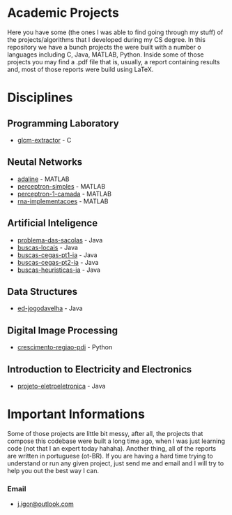 # Academic Projects
Here you have some (the ones I was able to find going through my stuff) of the projects/algorithms that I developed during my CS degree. In this repository we have a bunch projects the were built with a number o languages including
C, Java, MATLAB, Python. Inside some of those projects you may find a .pdf file that is, usually, a report containing results and, most of those reports were build using LaTeX.

# Disciplines

## Programming Laboratory
* [glcm-extractor](https://github.com/Igor03/academic-projects/tree/main/glcm-extractor) - C

## Neutal Networks
* [adaline](https://github.com/Igor03/academic-projects/tree/main/adaline) - MATLAB
* [perceptron-simples]() - MATLAB
* [perceptron-1-camada]() - MATLAB
* [rna-implementacoes]() - MATLAB

## Artificial Inteligence
* [problema-das-sacolas]() - Java
* [buscas-locais]() - Java
* [buscas-cegas-pt1-ia]() - Java
* [buscas-cegas-pt2-ia]() - Java
* [buscas-heuristicas-ia]() - Java

## Data Structures
* [ed-jogodavelha]() - Java

## Digital Image Processing
* [crescimento-regiao-pdi]() - Python

## Introduction to Electricity and Electronics
* [projeto-eletroeletronica]() - Java

# Important Informations

Some of those projects are little bit messy, after all, the projects that compose this codebase were built a long time ago, when I was just learning code (not that I an expert today hahaha). Another thing, all of the reports are written in portuguese (ot-BR). If you are having a hard time trying to understand or run any given project, just send me and email and I will try to help you out the best way I can.

### Email
* [j.igor@outlook.com](mailto:j.igor@outlook.com)
